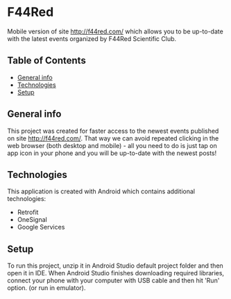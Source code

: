 # F44Red

Mobile version of site http://f44red.com/ which allows you to be up-to-date with the latest events organized by F44Red Scientific Club.

## Table of Contents
* [General info](#general-info)
* [Technologies](#technologies)
* [Setup](#setup)

## General info
This project was created for faster access to the newest events published on site http://f44red.com/. That way we can avoid repeated
clicking in the web browser (both desktop and mobile) - all you need to do is just tap on app icon in your phone and you will be 
up-to-date with the newest posts!

## Technologies
This application is created with Android which contains additional technologies:
* Retrofit
* OneSignal
* Google Services

## Setup
To run this project, unzip it in Android Studio default project folder and then open it in IDE. When Android Studio finishes downloading 
required libraries, connect your phone with your computer with USB cable and then hit 'Run' option. (or run in emulator).
